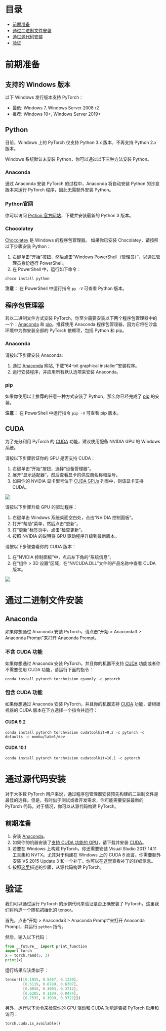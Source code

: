 # 目录

* [前期准备](install_ch#prerequisites)
* [通过二进制文件安装](install_ch#building-from-binaries)
* [通过源代码安装](install_ch#building-from-source)
* [验证](install_ch#verification)

# 前期准备

## 支持的 Windows 版本

以下 Windows 发行版本支持 PyTorch：

* 最低: Windows 7, Windows Server 2008 r2
* 推荐: Windows 10+, Windows Server 2019+

## Python

目前，Windows 上的 PyTorch 仅支持 Python 3.x 版本，不再支持 Python 2.x 版本。

Windows 系统默认未安装 Python，你可以通过以下三种方法安装 Python。

### Anaconda

通过 Anaconda 安装 PyTorch 的过程中，Anaconda 将自动安装 Python 的沙盒版本来运行 PyTorch 程序，因此无需额外安装 Python。

### Python官网

你可以访问 [Python 官方网站](https://www.python.org/downloads/windows/)，下载并安装最新的 Python 3 版本。

### Chocolatey

[Chocolatey](https://chocolatey.org/) 是 Windows 的程序包管理器。 如果你已安装 Chocolatey，请按照以下步骤安装 Python：

1. 右键单击“开始”按钮，然后点击“Windows PowerShell（管理员）”，以通过管理员身份运行 PowerShell。
2. 在 PowerShell 中，运行如下命令：

```
choco install python
```

**注意：** 在 PowerShell 中运行指令 `py -V` 可查看 Python 版本。

## 程序包管理器

若以二进制文件方式安装 PyTorch，你至少需要安装以下两个程序包管理器中的一个：[Anaconda](https://www.anaconda.com/distribution/#windows) 和 [pip](https://pypi.org/project/pip/)。推荐使用 Anaconda 程序包管理器，因为它将在沙盒环境中为你安装全部的 PyTorch 依赖项，包括 Python 和 pip。

### Anaconda

请按以下步骤安装 Anaconda: 

1. 通过 [Anaconda](https://www.anaconda.com/distribution/#windows) 网站, 下载“64-bit graphical installer”安装程序。
2. 运行安装程序，并应用所有默认选项来安装 Anaconda。

### pip

如果你使用以上推荐的任意一种方式安装了 Python，那么你已经完成了 [pip](https://pypi.org/project/pip/) 的安装。

**注意：** 在 PowerShell 中运行指令 `pip -V` 可查看 pip 版本。

## CUDA

为了充分利用 PyTorch 的 [CUDA](https://pytorch.org/tutorials/beginner/blitz/tensor_tutorial.html?highlight=cuda#cuda-tensors) 功能，建议使用配备 NVIDIA GPU 的 Windows 系统。

请按以下步骤验证你的 GPU 是否支持 CUDA：

1. 右键单击“开始”按钮，选择“设备管理器”。
2. 展开“显示适配器”，然后查看显卡的供应商名称和型号。
3. 如果你的 NVIDIA 显卡型号位于 [CUDA GPUs](http://developer.nvidia.com/cuda-gpus) 列表中，则该显卡支持 CUDA。

![](assets/gpu_ch.png)

请按以下步骤升级 GPU 的驱动程序：

1. 右键单击 Windows 系统桌面空白处，点击“NVIDIA 控制面板”。
2. 打开“帮助”菜单，然后点击“更新”。
3. 在“更新”标签页中，点击“检查更新”。
4. 按照 NVIDIA 的说明将 GPU 驱动程序升级到最新版本。

请按以下步骤查看你的 CUDA 版本：

1. 在“NVIDIA 控制面板”中，点击左下角的“系统信息”。
2. 在“组件 &gt; 3D 设置”区域，在“NVCUDA.DLL”文件的产品名称中查看 CUDA 版本。

![](assets/cuda_ch.png)

# 通过二进制文件安装

## Anaconda

如果你想通过 Anaconda 安装 PyTorch，请点击“开始 &gt; Anaconda3 &gt; Anaconda Prompt”来打开 Anaconda Prompt。

### 不含 CUDA 功能

如果你想通过 Anaconda 安装 PyTorch，并且你的机器不支持 [CUDA](https://developer.nvidia.com/cuda-zone) 功能或者你不需要使用 CUDA 功能，请运行下面的指令：

```
conda install pytorch torchvision cpuonly -c pytorch
```

### 包含 CUDA 功能

如果你想通过 Anaconda 安装 PyTorch，并且你的机器支持 [CUDA](https://developer.nvidia.com/cuda-zone) 功能，请根据机器的 CUDA 版本在下方选择一个指令并运行：

#### CUDA 9.2

```
conda install pytorch torchvision cudatoolkit=9.2 -c pytorch -c defaults -c numba/label/dev
```

#### CUDA 10.1

```
conda install pytorch torchvision cudatoolkit=10.1 -c pytorch
```

# 通过源代码安装

对于大多数 PyTorch 用户来说，通过程序包管理器安装预先构建的二进制文件是最佳的选择。但是，有时出于测试或者开发需求，你可能需要安装最新的 PyTorch 代码。对于情况，你可以从源代码构建 PyTorch。

## 前期准备

1. 安装 [Anaconda](install_ch#anaconda-1)。
2. 如果你的机器安装了[支持 CUDA 功能的 GPU]((https://developer.nvidia.com/cuda-gpus))，请下载并安装 [CUDA](https://developer.nvidia.com/cuda-downloads)。
3. 若要在 Windows 上构建 PyTorch，你还需要安装 Visual Studio 2017 14.11 工具集和 NVTX。尤其对于构建在 Windows 上的 CUDA 8 而言，你需要额外安装 VS 2015 Update 3 和一个补丁。你可以在[这里]((https://support.microsoft.com/en-gb/help/4020481/fix-link-exe-crashes-with-a-fatal-lnk1000-error-when-you-use-wholearch))查看补丁的详细信息。
4. 按照[这里](https://github.com/pytorch/pytorch#from-source)描述的步骤，从源代码构建 PyTorch。

# 验证

我们可以通过运行 PyTorch 的示例代码来验证是否正确安装了 PyTorch。这里我们将构造一个随机初始化的 tensor。

首先，点击“开始 &gt; Anaconda3 &gt; Anaconda Prompt”来打开 Anaconda Prompt，并运行 `python` 指令。

然后，输入以下代码：

```python
from __future__ import print_function
import torch
x = torch.rand(5, 3)
print(x)
```

运行结果应该类似于：

```python
tensor([[0.1935, 0.5487, 0.1230],
        [0.5119, 0.6789, 0.6307],
        [0.8938, 0.3003, 0.3712],
        [0.6285, 0.1104, 0.8474],
        [0.7535, 0.3999, 0.3722]])
```

另外，运行以下命令来检查你的 GPU 驱动和 CUDA 功能是否被 PyTorch 启用和访问：

```python
torch.cuda.is_available()
```